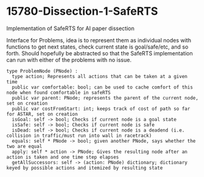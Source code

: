 # 15780-Dissection-1-SafeRTS
Implementation of SafeRTS for AI paper dissection


Interface for Problems, idea is to represent them as individual nodes with functions to get next states, check current state is goal/safe/etc, and so forth. Should hopefully be abstracted so that the SafeRTS implementation can run with either of the problems with no issue.
```
type ProblemNode (PNode) :
  type action; Represents all actions that can be taken at a given time
  public var comfortable: bool; can be used to cache comfort of this node when found comfortable in safeRTS
  public var parent: PNode; represents the parent of the current node, set on creation
  public var costFromStart: int; keeps track of cost of path so far for ASTAR, set on creation
  isGoal: self -> bool; Checks if current node is a goal state
  isSafe: self -> bool; Checks if current node is safe
  isDead: self -> bool; Checks if current node is a deadend (i.e. collision in traffic/must run into wall in racetrack)
  equals: self * PNode -> bool; given another PNode, says whether the two are equal
  apply: self * action -> PNode; Gives the resulting node after an action is taken and one time step elapses
  getAllSuccessors: self -> (action: PNode) dictionary; dictionary keyed by possible actions and itemized by resulting state
``` 
  
